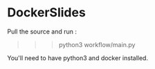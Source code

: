 # DockerSlides

Pull the source and run :
>>> python3 workflow/main.py

You'll need to have python3 and docker installed.
